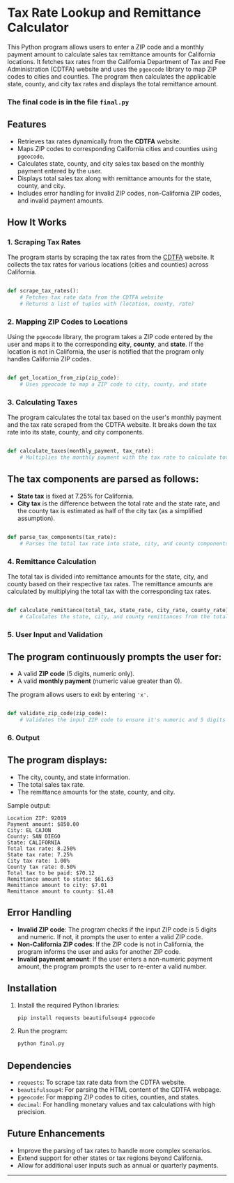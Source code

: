 Tax Rate Lookup and Remittance Calculator
=========================================

This Python program allows users to enter a ZIP code and a monthly payment amount to calculate sales tax remittance amounts for California locations. It fetches tax rates from the California Department of Tax and Fee Administration (CDTFA) website and uses the `pgeocode` library to map ZIP codes to cities and counties. The program then calculates the applicable state, county, and city tax rates and displays the total remittance amount.

### The final code is in the file ```final.py```

Features
--------

*   Retrieves tax rates dynamically from the **CDTFA** website.
*   Maps ZIP codes to corresponding California cities and counties using `pgeocode`.
*   Calculates state, county, and city sales tax based on the monthly payment entered by the user.
*   Displays total sales tax along with remittance amounts for the state, county, and city.
*   Includes error handling for invalid ZIP codes, non-California ZIP codes, and invalid payment amounts.

How It Works
------------

### 1\. Scraping Tax Rates

The program starts by scraping the tax rates from the [CDTFA](https://www.cdtfa.ca.gov/taxes-and-fees/rates.aspx) website. It collects the tax rates for various locations (cities and counties) across California.

```python

def scrape_tax_rates():
    # Fetches tax rate data from the CDTFA website
    # Returns a list of tuples with (location, county, rate)
```

### 2\. Mapping ZIP Codes to Locations

Using the `pgeocode` library, the program takes a ZIP code entered by the user and maps it to the corresponding **city**, **county**, and **state**. If the location is not in California, the user is notified that the program only handles California ZIP codes.

```python

def get_location_from_zip(zip_code):
    # Uses pgeocode to map a ZIP code to city, county, and state
```

### 3\. Calculating Taxes

The program calculates the total tax based on the user's monthly payment and the tax rate scraped from the CDTFA website. It breaks down the tax rate into its state, county, and city components.

```python

def calculate_taxes(monthly_payment, tax_rate):
    # Multiplies the monthly payment with the tax rate to calculate total tax
```

The tax components are parsed as follows:
-----------------------------------------

*   **State tax** is fixed at 7.25% for California.
*   **City tax** is the difference between the total rate and the state rate, and the county tax is estimated as half of the city tax (as a simplified assumption).

```python

def parse_tax_components(tax_rate):
    # Parses the total tax rate into state, city, and county components
```

### 4\. Remittance Calculation

The total tax is divided into remittance amounts for the state, city, and county based on their respective tax rates. The remittance amounts are calculated by multiplying the total tax with the corresponding tax rates.

```python

def calculate_remittance(total_tax, state_rate, city_rate, county_rate):
    # Calculates the state, city, and county remittances from the total tax
```

### 5\. User Input and Validation

The program continuously prompts the user for:
----------------------------------------------

*   A valid **ZIP code** (5 digits, numeric only).
*   A valid **monthly payment** (numeric value greater than 0).

The program allows users to exit by entering `'x'`.

```python

def validate_zip_code(zip_code):
    # Validates the input ZIP code to ensure it's numeric and 5 digits
```

### 6\. Output

The program displays:
---------------------

*   The city, county, and state information.
*   The total sales tax rate.
*   The remittance amounts for the state, county, and city.

Sample output:

```
Location ZIP: 92019
Payment amount: $850.00
City: EL CAJON
County: SAN DIEGO
State: CALIFORNIA
Total tax rate: 8.250%
State tax rate: 7.25%
City tax rate: 1.00%
County tax rate: 0.50%
Total tax to be paid: $70.12
Remittance amount to state: $61.63
Remittance amount to city: $7.01
Remittance amount to county: $1.48
```

Error Handling
--------------

*   **Invalid ZIP code**: The program checks if the input ZIP code is 5 digits and numeric. If not, it prompts the user to enter a valid ZIP code.
*   **Non-California ZIP codes**: If the ZIP code is not in California, the program informs the user and asks for another ZIP code.
*   **Invalid payment amount**: If the user enters a non-numeric payment amount, the program prompts the user to re-enter a valid number.

Installation
------------

1.  Install the required Python libraries:

    ```bash
    pip install requests beautifulsoup4 pgeocode
    ```

2.  Run the program:

    ```bash
    python final.py
    ```


Dependencies
------------

*   `requests`: To scrape tax rate data from the CDTFA website.
*   `beautifulsoup4`: For parsing the HTML content of the CDTFA webpage.
*   `pgeocode`: For mapping ZIP codes to cities, counties, and states.
*   `decimal`: For handling monetary values and tax calculations with high precision.

Future Enhancements
-------------------

*   Improve the parsing of tax rates to handle more complex scenarios.
*   Extend support for other states or tax regions beyond California.
*   Allow for additional user inputs such as annual or quarterly payments.

* * *
